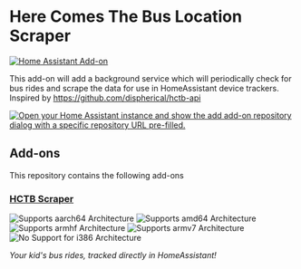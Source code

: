 # Here Comes The Bus Location Scraper

[![Home Assistant Add-on](https://img.shields.io/badge/home_assistant-add--on-blue.svg?logo=homeassistant&logoColor=white)](https://github.com/drewgourley/hctb-scraper)

This add-on will add a background service which will periodically check for bus rides and scrape the data for use in HomeAssistant device trackers.
Inspired by https://github.com/dispherical/hctb-api

[![Open your Home Assistant instance and show the add add-on repository dialog with a specific repository URL pre-filled.](https://my.home-assistant.io/badges/supervisor_add_addon_repository.svg)](https://my.home-assistant.io/redirect/supervisor_add_addon_repository/?repository_url=https%3A%2F%2Fgithub.com%2Fdrewgourley%2Fhctb-scraper)

## Add-ons

This repository contains the following add-ons

### [HCTB Scraper](./example)

![Supports aarch64 Architecture][aarch64-shield]
![Supports amd64 Architecture][amd64-shield]
![Supports armhf Architecture][armhf-shield]
![Supports armv7 Architecture][armv7-shield]
![No Support for i386 Architecture][i386-shield]

_Your kid's bus rides, tracked directly in HomeAssistant!_

[aarch64-shield]: https://img.shields.io/badge/aarch64-yes-green.svg
[amd64-shield]: https://img.shields.io/badge/amd64-yes-green.svg
[armhf-shield]: https://img.shields.io/badge/armhf-yes-green.svg
[armv7-shield]: https://img.shields.io/badge/armv7-yes-green.svg
[i386-shield]: https://img.shields.io/badge/i386-no-red.svg

